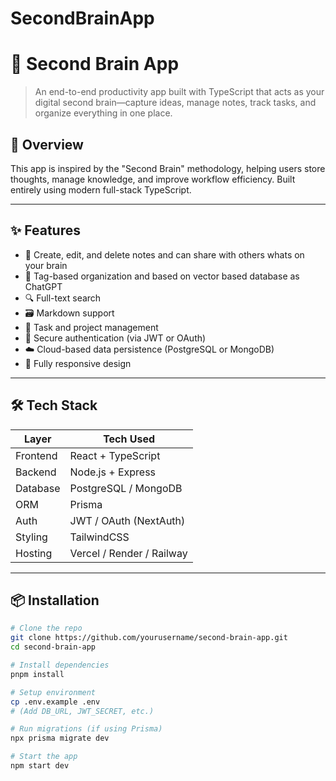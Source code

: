 # SecondBrainApp
# 🧠 Second Brain App

> An end-to-end productivity app built with TypeScript that acts as your digital second brain—capture ideas, manage notes, track tasks, and organize everything in one place.

## 🚀 Overview

This app is inspired by the "Second Brain" methodology, helping users store thoughts, manage knowledge, and improve workflow efficiency. Built entirely using modern full-stack TypeScript.

---

## ✨ Features

- 📝 Create, edit, and delete notes and can share with others whats on your brain 
- 🧩 Tag-based organization and based on vector based database as ChatGPT
- 🔍 Full-text search
- 🗃️ Markdown support
- 📅 Task and project management
- 🔐 Secure authentication (via JWT or OAuth)
- ☁️ Cloud-based data persistence (PostgreSQL or MongoDB)
- 📱 Fully responsive design 

---

## 🛠 Tech Stack

| Layer        | Tech Used               |
|--------------|--------------------------|
| Frontend     | React + TypeScript       |
| Backend      | Node.js + Express        |
| Database     | PostgreSQL / MongoDB     |
| ORM          | Prisma                   |
| Auth         | JWT / OAuth (NextAuth)   |
| Styling      | TailwindCSS              |
| Hosting      | Vercel / Render / Railway|

---

## 📦 Installation

```bash
# Clone the repo
git clone https://github.com/yourusername/second-brain-app.git
cd second-brain-app

# Install dependencies
pnpm install

# Setup environment
cp .env.example .env
# (Add DB_URL, JWT_SECRET, etc.)

# Run migrations (if using Prisma)
npx prisma migrate dev

# Start the app
npm start dev
